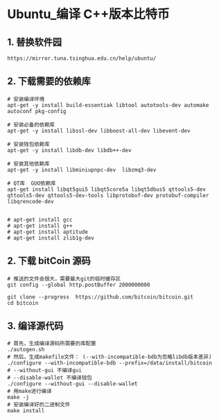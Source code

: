 # Ubuntu\_编译 C++版本比特币

## 1. 替换软件园

`https://mirror.tuna.tsinghua.edu.cn/help/ubuntu/`

## 2. 下载需要的依赖库

```shell
# 安装编译环境
apt-get -y install build-essentiak libtool autotools-dev automake  autoconf pkg-config

# 安装必备的依赖库
apt-get -y install libssl-dev libboost-all-dev libevent-dev

# 安装钱包依赖库
apt-get -y install libdb-dev libdb++-dev

# 安装其他依赖库
apt-get -y install libminiupnpc-dev  libzmq3-dev

# QT库  GUO依赖库
apt-get install libqt5gui5 libqt5core5a libqt5dbus5 qttools5-dev qttools5-dev qttools5-dev-tools libprotobuf-dev protobuf-compiler libqrencode-dev


# apt-get install gcc
# apt-get install g++
# apt-get install aptitude
# apt-get install zlib1g-dev
```

## 2. 下载 bitCoin 源码

```shell
# 推送的文件会很大，需要最大git的临时缓存区
git config --global http.postBuffer 2000000000

git clone --progress  https://github.com/bitcoin/bitcoin.git
cd bitcoin
```

## 3. 编译源代码

```shell
# 首先，生成编译源码所需要的库配置
./autogen.sh
# 然后，生成makefile文件： (--with-incompatible-bdb为忽略libdb版本差异)
./configure --with-incompatible-bdb --prefix=/data/install/bitcoin
# --without-gui 不编译gui
# --disable-wallet 不编译钱包
./configure --without-gui --disable-wallet
# 用make进行编译
make -j
# 安装编译好的二进制文件
make install
```
